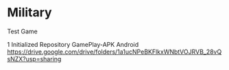 # Military
Test Game

1 Initialized Repository
GamePlay-APK Android
https://drive.google.com/drive/folders/1a1ucNPeBKFlkxWNbtVOJRVB_28vQsNZX?usp=sharing
